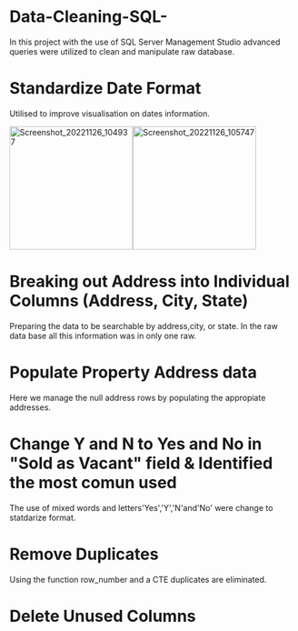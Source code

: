 # Data-Cleaning-SQL- 

In this project with the use of  SQL Server Management Studio advanced queries were utilized to clean and manipulate raw database.

# Standardize Date Format 
Utilised to improve visualisation on dates information.

<img width="217" alt="Screenshot_20221126_104937" src="https://user-images.githubusercontent.com/115903497/204099907-c2918cc1-19ab-4fb0-8a4b-b84f6cb23b63.png"><img width="217" alt="Screenshot_20221126_105747" src="https://user-images.githubusercontent.com/115903497/204100167-977b29fb-5fc6-4ba7-9d4d-e177228bc774.png">


# Breaking out Address into Individual Columns (Address, City, State)
Preparing the data to be searchable by address,city, or state.  In the raw data base all this information was in only one raw.

# Populate Property Address data
Here we manage the null address rows by populating the appropiate addresses.


# Change Y and N to Yes and No in "Sold as Vacant" field & Identified the most comun used
The use of mixed words and letters'Yes','Y','N'and'No' were change to statdarize format.  

# Remove Duplicates
Using the function row_number and a CTE duplicates are eliminated. 

# Delete Unused Columns


